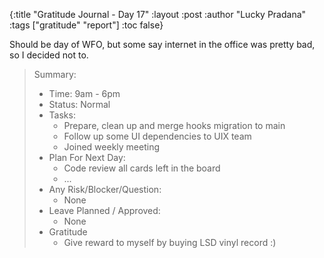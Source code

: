 {:title "Gratitude Journal - Day 17"
:layout :post
:author "Lucky Pradana"   
:tags  ["gratitude" "report"]
:toc false}

Should be day of WFO, but some say internet in the office was pretty bad, so I decided not to.

> Summary:
> - Time: 9am - 6pm
> - Status: Normal
> - Tasks:
>   - Prepare, clean up and merge hooks migration to main 
>   - Follow up some UI dependencies to UIX team
>   - Joined weekly meeting
> - Plan For Next Day:
>   - Code review all cards left in the board
>   - ...
> - Any Risk/Blocker/Question:
>   - None
> - Leave Planned / Approved:
>   - None
> - Gratitude
>   - Give reward to myself by buying LSD vinyl record :)     
